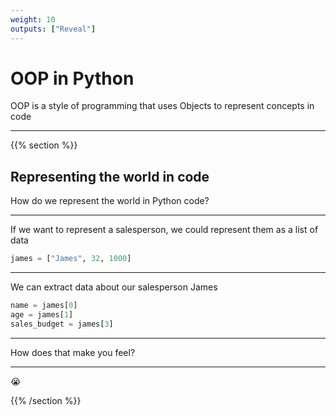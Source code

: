 ```yaml
---
weight: 10
outputs: ["Reveal"]
---
```


# OOP in Python

OOP is a style of programming that uses Objects to represent concepts in code

---

{{% section %}}

## Representing the world in code

How do we represent the world in Python code?

---

If we want to represent a salesperson, we could represent them as a list of data

```python
james = ["James", 32, 1000]
```

---
We can extract data about our salesperson James

```python
name = james[0]
age = james[1]
sales_budget = james[3]
```

---

How does that make you feel?

---

:sob:

{{% /section %}}

